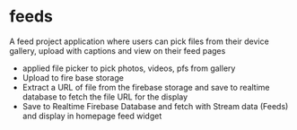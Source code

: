 # feeds

A feed project application where users can pick files from their device gallery, upload with captions and view on their feed pages
 - applied file picker to pick photos, videos, pfs from gallery 
 - Upload to fire base storage
 - Extract a URL of file from the firebase storage and save to realtime database to fetch the file URL for the display
 - Save to Realtime Firebase Database and fetch with Stream data (Feeds) and display in homepage feed widget

